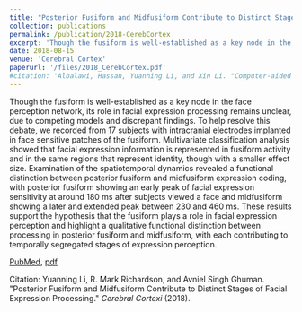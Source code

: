 ```yaml
---
title: "Posterior Fusiform and Midfusiform Contribute to Distinct Stages of Facial Expression Processing"
collection: publications
permalink: /publication/2018-CerebCortex
excerpt: 'Though the fusiform is well-established as a key node in the face perception network, its role in facial expression processing remains unclear, due to competing models and discrepant findings. To help resolve this debate, we recorded from 17 subjects with intracranial electrodes implanted in face sensitive patches of the fusiform. Multivariate classification analysis showed that facial expression information is represented in fusiform activity and in the same regions that represent identity, though with a smaller effect size. Examination of the spatiotemporal dynamics revealed a functional distinction between posterior fusiform and midfusiform expression coding, with posterior fusiform showing an early peak of facial expression sensitivity at around 180 ms after subjects viewed a face and midfusiform showing a later and extended peak between 230 and 460 ms. These results support the hypothesis that the fusiform plays a role in facial expression perception and highlight a qualitative functional distinction between processing in posterior fusiform and midfusiform, with each contributing to temporally segregated stages of expression perception. '
date: 2018-08-15
venue: 'Cerebral Cortex'
paperurl: '/files/2018_CerebCortex.pdf'
#citation: 'Albalawi, Hassan, Yuanning Li, and Xin Li. "Computer-aided design of machine learning algorithm: Training fixed-point classifier for on-chip low-power implementation." In <i>Proceedings of the 51st Annual Design Automation Conference</i>, pp. 1-6. ACM, 2014.'
---
```

Though the fusiform is well-established as a key node in the face perception network, its role in facial expression processing remains unclear, due to competing models and discrepant findings. To help resolve this debate, we recorded from 17 subjects with intracranial electrodes implanted in face sensitive patches of the fusiform. Multivariate classification analysis showed that facial expression information is represented in fusiform activity and in the same regions that represent identity, though with a smaller effect size. Examination of the spatiotemporal dynamics revealed a functional distinction between posterior fusiform and midfusiform expression coding, with posterior fusiform showing an early peak of facial expression sensitivity at around 180 ms after subjects viewed a face and midfusiform showing a later and extended peak between 230 and 460 ms. These results support the hypothesis that the fusiform plays a role in facial expression perception and highlight a qualitative functional distinction between processing in posterior fusiform and midfusiform, with each contributing to temporally segregated stages of expression perception. 

[PubMed](https://www.ncbi.nlm.nih.gov/pubmed/30124788), [pdf](/files/2018_CerebCortex.pdf)

Citation: Yuanning Li, R. Mark Richardson, and Avniel Singh Ghuman. "Posterior Fusiform and Midfusiform Contribute to Distinct Stages of Facial Expression Processing." <i>Cerebral Cortexi</i> (2018).


